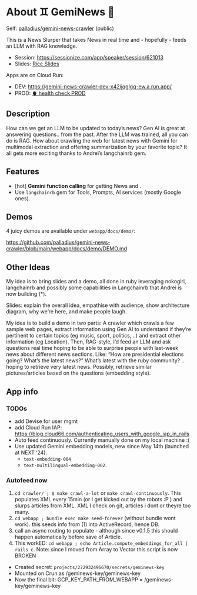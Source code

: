 
# About ♊️ GemiNews 📰

Self: [palladius/gemini-news-crawler](https://github.com/palladius/gemini-news-crawler) (public)

This is a News Slurper that takes News in real time and - hopefully - feeds an LLM with RAG knowledge.

* Session: https://sessionize.com/app/speaker/session/621013
* Slides: [Ricc Slides](https://docs.google.com/presentation/d/11R5TbqPRsdeMdqN_1vFRS9v7qFRvOvpxTAFPOd-kfaE/edit#slide=id.g259ddd8dc87_0_2049)

Apps are on Cloud Run:

* DEV: https://gemini-news-crawler-dev-x42ijqglgq-ew.a.run.app/
* PROD: [🫀 health check PROD](https://gemini-news-crawler-prod-x42ijqglgq-ew.a.run.app/up)

## Description

How can we get an LLM to be updated to today’s news?
Gen AI is great at answering questions.. from the past. After the LLM was trained, all you can do is RAG.
How about crawling the web for latest news with Gemini for multimodal extraction and offering summarization by your favorite topic?
It all gets more exciting thanks to Andrei’s langchainrb gem.

## Features

* [hot] **Gemini function calling** for getting News and .
* Use `langchainrb` gem for Tools, Prompts, AI services (mostly Google ones).


## Demos

4 juicy demos are available under `webapp/docs/demo/`:

https://github.com/palladius/gemini-news-crawler/blob/main/webapp/docs/demo/DEMO.md

## Other Ideas

My idea is to bring slides and a demo, all done in ruby leveraging nokogiri, langchainrb and possibly some capabilities in Langchainrb that Andrei is now building (*).

Slides: explain the overall idea, empathise with audience, show architecture diagram, why we’re here, and make people laugh.

My idea is to build a demo in two parts:
A crawler which crawls a few sample web pages, extract information using Gen AI to understand if they’re pertinent to certain topics (eg music, sport, politics, ..) and extract other information (eg Location).
Then, RAG-style, I’d feed an LLM and ask questions real time hoping to be able to surprise people with last-week news about different news sections. Like:
“How are presidential elections going? What’s the latest news?”
What’s latest with the ruby community?
.. hoping to retrieve very latest news.
Possibly, retrieve similar pictures/articles based on the questions (embedding style).

## App info

### TODOs

* add Devise for user mgmt
* add Cloud Run IAP: https://blog.cloud66.com/authenticating_users_with_google_iap_in_rails
* Auto feed continuously. Currently manually done on my local machine :(
* Use updated Gemini embedding models, new since May 14th (launched at NEXT ‘24).
    * `text-embedding-004`
    * `text-multilingual-embedding-002`.

### Autofeed now

1. `cd crawler/ ; $ make crawl-a-lot` or `make crawl-continuously`. This populates XML every 15min (or I get kicked out by the robots :P ) and slurps articles from XML. XML I check on git, articles i dont or theyre too many.
2. `cd webapp ; bundle exec make seed-forever` (without bundle wont work). this seeds info from (1) into ActiveRecord, hence DB.
3. call an async routing to populate - although since v0.1.5 this should happen automatically before save of Article.
4. This workED: `cd webapp ; echo Article.compute_embeddings_for_all | rails c`. Note: since I moved from Array to Vector this script is now BROKEN

* Created secret: `projects/272932496670/secrets/geminews-key`
* Mounted on Crun as /geminews-key/geminews-key
* Now the final bit: GCP_KEY_PATH_FROM_WEBAPP = /geminews-key/geminews-key

